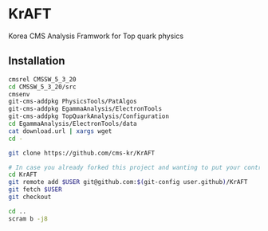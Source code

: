 KrAFT
=====

Korea CMS Analysis Framwork for Top quark physics


## Installation

```sh
cmsrel CMSSW_5_3_20
cd CMSSW_5_3_20/src
cmsenv
git-cms-addpkg PhysicsTools/PatAlgos
git-cms-addpkg EgammaAnalysis/ElectronTools
git-cms-addpkg TopQuarkAnalysis/Configuration
cd EgammaAnalysis/ElectronTools/data
cat download.url | xargs wget
cd -

git clone https://github.com/cms-kr/KrAFT

# In case you already forked this project and wanting to put your contributions...
cd KrAFT
git remote add $USER git@github.com:$(git-config user.github)/KrAFT
git fetch $USER
git checkout

cd ..
scram b -j8
```
